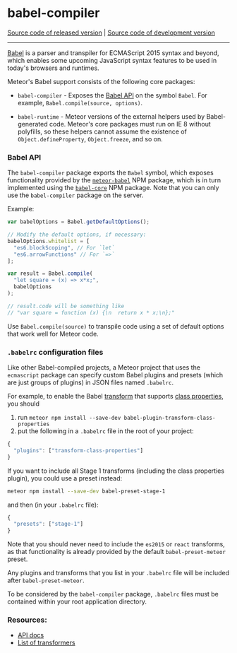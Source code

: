 # babel-compiler
[Source code of released version](https://github.com/meteor/meteor/tree/master/packages/babel-compiler) | [Source code of development version](https://github.com/meteor/meteor/tree/devel/packages/babel-compiler)
***

[Babel](http://babeljs.io/) is a parser and transpiler for ECMAScript 2015
syntax and beyond, which enables some upcoming JavaScript syntax features
to be used in today's browsers and runtimes.

Meteor's Babel support consists of the following core packages:

* `babel-compiler` - Exposes the [Babel API](https://babeljs.io/docs/usage/api/)
  on the symbol `Babel`.  For example, `Babel.compile(source, options)`.

* `babel-runtime` - Meteor versions of the external helpers used by
  Babel-generated code.  Meteor's core packages must run on IE 8 without
  polyfills, so these helpers cannot assume the existence of
  `Object.defineProperty`, `Object.freeze`, and so on.

### Babel API

The `babel-compiler` package exports the `Babel` symbol, which exposes
functionality provided by the
[`meteor-babel`](https://www.npmjs.com/package/meteor-babel) NPM package,
which is in turn implemented using the
[`babel-core`](https://www.npmjs.com/package/babel-core) NPM package.
Note that you can only use the `babel-compiler` package on the server.

Example:

```js
var babelOptions = Babel.getDefaultOptions();

// Modify the default options, if necessary:
babelOptions.whitelist = [
  "es6.blockScoping", // For `let`
  "es6.arrowFunctions" // For `=>`
];

var result = Babel.compile(
  "let square = (x) => x*x;",
  babelOptions
);

// result.code will be something like
// "var square = function (x) {\n  return x * x;\n};"
```

Use `Babel.compile(source)` to transpile code using a set of default
options that work well for Meteor code.

### `.babelrc` configuration files

Like other Babel-compiled projects, a Meteor project that uses the
`ecmascript` package can specify custom Babel plugins and presets (which
are just groups of plugins) in JSON files named `.babelrc`.

For example, to enable the Babel
[transform](https://www.npmjs.com/package/babel-plugin-transform-class-properties)
that supports [class
properties](https://github.com/jeffmo/es-class-fields-and-static-properties),
you should

  1. run `meteor npm install --save-dev babel-plugin-transform-class-properties`
  2. put the following in a `.babelrc` file in the root of your project:
```js
{
  "plugins": ["transform-class-properties"]
}
```

If you want to include all Stage 1 transforms (including the class
properties plugin), you could use a preset instead:

```sh
meteor npm install --save-dev babel-preset-stage-1
```

and then (in your `.babelrc` file):

```js
{
  "presets": ["stage-1"]
}
```

Note that you should never need to include the `es2015` or `react`
transforms, as that functionality is already provided by the default
`babel-preset-meteor` preset.

Any plugins and transforms that you list in your `.babelrc` file will be
included after `babel-preset-meteor`.

To be considered by the `babel-compiler` package, `.babelrc` files must be
contained within your root application directory.

### Resources:

* [API docs](https://babeljs.io/docs/usage/api/)
* [List of transformers](https://babeljs.io/docs/usage/transformers/)
